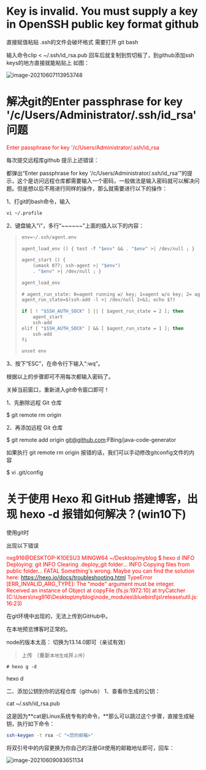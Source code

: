 # Key is invalid. You must supply a key in OpenSSH public key format github

直接赋值粘贴 .ssh的文件会破坏格式
需要打开 git bash

输入命令clip < ~/.ssh/id_rsa.pub
回车后就复制到剪切板了，到github添加ssh keys的地方直接就能粘贴上
如图：



![image-20210607113953748](C:\Users\caohan\AppData\Roaming\Typora\typora-user-images\image-20210607113953748.png)

# 解决git的Enter passphrase for key '/c/Users/Administrator/.ssh/id_rsa'问题

<span style='color:red;'>Enter passphrase for key '/c/Users/Administrator/.ssh/id_rsa</span>



每次提交远程库github 提示上述错误：

都弹出“Enter passphrase for key '/c/Users/Administrator/.ssh/id_rsa'”的提示，这个是访问远程仓库都需要输入一个密码，一般做法是输入密码就可以解决问题。但是想以后不用进行同样的操作，那么就需要进行以下的操作：

1、打git的bash命令，输入 

```vb
vi ~/.profile
```

2、键盘输入"i"，多行“~~~~~~”上面的插入以下的内容：

> ```vb
> env=~/.ssh/agent.env
>  
> agent_load_env () { test -f "$env" && . "$env" >| /dev/null ; }
>  
> agent_start () {
>     (umask 077; ssh-agent >| "$env")
>     . "$env" >| /dev/null ; }
>  
> agent_load_env
>  
> # agent_run_state: 0=agent running w/ key; 1=agent w/o key; 2= agent not running
> agent_run_state=$(ssh-add -l >| /dev/null 2>&1; echo $?)
>  
> if [ ! "$SSH_AUTH_SOCK" ] || [ $agent_run_state = 2 ]; then
>     agent_start
>     ssh-add
> elif [ "$SSH_AUTH_SOCK" ] && [ $agent_run_state = 1 ]; then
>     ssh-add
> fi
>  
> unset env
> ```

3、按下“ESC”，在命令行下输入“:wq”。

根据以上的步骤即可不用每次都输入密码了。



关掉当前窗口，重新进入git命令窗口即可！







1、先删除远程 Git 仓库

$ git remote rm origin

2、再添加远程 Git 仓库

$ git remote add origin git@github.com:FBing/java-code-generator

如果执行 git remote rm origin 报错的话，我们可以手动修改gitconfig文件的内容

$ vi .git/config


# 关于使用 Hexo 和 GitHub 搭建博客，出现 hexo -d 报错如何解决？(win10下)

使用git时

出现以下错误

<span style='color:red;'>nxg916@DESKTOP-K10ESU3 MINGW64 ~/Desktop/myblog
$ hexo d
INFO  Deploying: git
INFO  Clearing .deploy_git folder...
INFO  Copying files from public folder...
FATAL Something's wrong. Maybe you can find the solution here: https://hexo.io/docs/troubleshooting.html
TypeError [ERR_INVALID_ARG_TYPE]: The "mode" argument must be integer. Received an instance of Object
    at copyFile (fs.js:1972:10)
    at tryCatcher (C:\Users\nxg916\Desktop\myblog\node_modules\bluebird\js\release\util.js:16:23)</span>
    

在git环境中出现的，无法上传到GitHub中。

在本地预览博客时正常的。

 

node的版本太高： 切换为13.14.0即可（亲试有效）

> 上传 （重新`本地生成`并`上传`）

```vb
# hexo g -d
```

hexo d

二、添加公钥到你的远程仓库（github）
1、查看你生成的公钥：

cat ~/.ssh/id_rsa.pub





这是因为**cat是Linux系统专有的命令，**那么可以跳过这个步骤，直接生成秘钥，执行如下命令：

```bash
ssh-keygen -t rsa -C "<您的邮箱>"
```

 将双引号中的内容更换为你自己的注册Git使用的邮箱地址即可，回车：

![image-20210609083651134](C:\Users\caohan\AppData\Roaming\Typora\typora-user-images\image-20210609083651134.png)